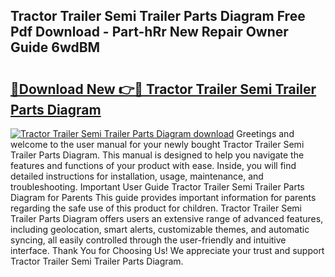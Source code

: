 ## Tractor Trailer Semi Trailer Parts Diagram Free Pdf Download - Part-hRr New Repair Owner Guide 6wdBM

# <h2><a href="http://dfnwym7.blite.top/?on=Tractor+Trailer+Semi+Trailer+Parts+Diagram">🔗Download New 👉🔴 Tractor Trailer Semi Trailer Parts Diagram</a></h2>

[![Tractor Trailer Semi Trailer Parts Diagram download](https://i.imgur.com/lujVjoI.png)](http://dfnwym7.blite.top/?on=Tractor+Trailer+Semi+Trailer+Parts+Diagram)
Greetings and welcome to the user manual for your newly bought Tractor Trailer Semi Trailer Parts Diagram. This manual is designed to help you navigate the features and functions of your product with ease. Inside, you will find detailed instructions for installation, usage, maintenance, and troubleshooting. Important User Guide Tractor Trailer Semi Trailer Parts Diagram for Parents This guide provides important information for parents regarding the safe use of this product for children. Tractor Trailer Semi Trailer Parts Diagram offers users an extensive range of advanced features, including geolocation, smart alerts, customizable themes, and automatic syncing, all easily controlled through the user-friendly and intuitive interface. Thank You for Choosing Us! We appreciate your trust and support Tractor Trailer Semi Trailer Parts Diagram.
